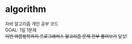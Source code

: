 # algorithm
자바 알고리즘 개인 공부 코드       
GOAL: 1일 1문제       
~~이번 여름방학까지 프로그래머스 알고리즘 문제 전부 풀어보기~~ 달성!       
